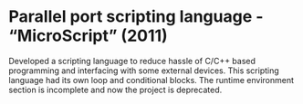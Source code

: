 # Parallel port scripting language - “MicroScript” (2011)

Developed a scripting language to reduce hassle of C/C++ based programming and interfacing with some external devices. This scripting language had its own loop and conditional blocks. The runtime environment section is incomplete and now the project is deprecated.
